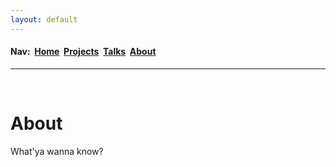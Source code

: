 ```yaml
---
layout: default
---
```

<h4>Nav:&nbsp; <a href="/index">Home</a>&nbsp; <a href="/projects">Projects</a>&nbsp; <a href="/talks">Talks</a>&nbsp; <a href="/about">About</a></h4>
<hr>
<div class="blurb">
	<br>
	<h1>About</h1>
	<p>What'ya wanna know?</p>
</div>
